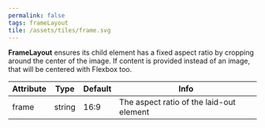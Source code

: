 ```yaml
---
permalink: false
tags: frameLayout
tile: /assets/tiles/frame.svg
---
```


**FrameLayout** ensures its child element has a fixed aspect ratio by cropping around the center of the image.
If content is provided instead of an image,
that will be centered with Flexbox too.

| Attribute | Type   | Default | Info                                     |
| --------- | ------ | ------- | ---------------------------------------- |
| frame     | string | 16:9    | The aspect ratio of the laid-out element |
